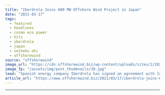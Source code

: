 ```yaml
---
title: "Iberdrola Joins 600 MW Offshore Wind Project in Japan"
date: "2021-03-17"
tags: 
  - featured
  - headlines
  - cosmo eco power
  - hitz
  - iberdrola
  - japan
  - seihoku oki
  - offshorewind
source: "offshorewind"
image_url: "https://cdn.offshorewind.biz/wp-content/uploads/sites/2/2021/03/17092008/Iberdrola-Joins-600-MW-Offshore-Wind-Project-in-Japan.jpg"
image_fp: "/assets/img/post_thumbnails/30.jpg"
lead: "Spanish energy company Iberdrola has signed an agreement with Japan&#8217;s Cosmo Eco Power and"
article_url: "https://www.offshorewind.biz/2021/03/17/iberdrola-joins-600-mw-offshore-wind-project-in-japan/"
---
```


---
